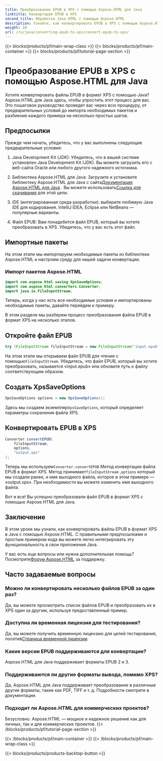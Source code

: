 ```yaml
---
title: Преобразование EPUB в XPS с помощью Aspose.HTML для Java
linktitle: Конвертация EPUB в XPS
second_title: Обработка Java HTML с помощью Aspose.HTML
description: Узнайте, как конвертировать EPUB в XPS с помощью Aspose.HTML для Java. Пошаговое руководство для бесшовного конвертирования EPUB в XPS. Попробуйте прямо сейчас!
weight: 10
url: /ru/java/converting-epub-to-xps/convert-epub-to-xps/
---
```


{{< blocks/products/pf/main-wrap-class >}}
{{< blocks/products/pf/main-container >}}
{{< blocks/products/pf/tutorial-page-section >}}

# Преобразование EPUB в XPS с помощью Aspose.HTML для Java


Хотите конвертировать файлы EPUB в формат XPS с помощью Java? Aspose.HTML для Java здесь, чтобы упростить этот процесс для вас. Это пошаговое руководство проведет вас через всю процедуру, от предварительных условий до импорта необходимых пакетов и разбиения каждого примера на несколько простых шагов.

## Предпосылки

Прежде чем начать, убедитесь, что у вас выполнены следующие предварительные условия:

1. Java Development Kit (JDK): Убедитесь, что в вашей системе установлен Java Development Kit (JDK). Вы можете загрузить его с веб-сайта Oracle или любого другого надежного источника.

2. Библиотека Aspose.HTML для Java: Загрузите и установите библиотеку Aspose.HTML для Java с сайта[Документация Aspose.HTML для Java](https://reference.aspose.com/html/java/) . Вы можете использовать[Ссылка для скачивания](https://releases.aspose.com/html/java/) для этой цели.

3. IDE (интегрированная среда разработки): выберите любимую Java IDE для кодирования. IntelliJ IDEA, Eclipse или NetBeans — популярные варианты.

4. Файл EPUB: Вам понадобится файл EPUB, который вы хотите преобразовать в XPS. Убедитесь, что у вас есть этот файл.

## Импортные пакеты

На этом этапе мы импортируем необходимые пакеты из библиотеки Aspose.HTML и настроим среду для нашей задачи конвертации.

### Импорт пакетов Aspose.HTML

```java
import com.aspose.html.saving.XpsSaveOptions;
import com.aspose.html.converters.Converter;
import java.io.FileInputStream;
```

Теперь, когда у нас есть все необходимые условия и импортированы необходимые пакеты, давайте перейдем к примеру.

В этом разделе мы разберем процесс преобразования файла EPUB в формат XPS на несколько этапов.

## Откройте файл EPUB

```java
try (FileInputStream fileInputStream = new FileInputStream("input.epub")) {
```

 На этом этапе мы открываем файл EPUB для чтения с помощью`FileInputStream`. Убедитесь, что файл EPUB, который вы хотите преобразовать, называется «input.epub» или обновите путь к файлу соответствующим образом.

## Создать XpsSaveOptions

```java
XpsSaveOptions options = new XpsSaveOptions();
```

Здесь мы создаем экземпляр`XpsSaveOptions`, который определяет параметры сохранения файла XPS.

## Конвертировать EPUB в XPS

```java
Converter.convertEPUB(
    fileInputStream,
    options,
    "output.xps"
);
```

 Теперь мы используем`Converter.convertEPUB` Метод конвертации файла EPUB в формат XPS. Метод принимает`fileInputStream` ,`options` который мы создали ранее, и имя выходного файла, которое в этом примере — «output.xps». При необходимости вы можете изменить имя выходного файла.

Вот и все! Вы успешно преобразовали файл EPUB в формат XPS с помощью Aspose.HTML для Java.

## Заключение

В этом уроке мы узнали, как конвертировать файлы EPUB в формат XPS в Java с помощью Aspose.HTML. С правильными предпосылками и простым примером кода вы можете легко интегрировать эту функциональность в свои приложения Java.

 У вас есть еще вопросы или нужна дополнительная помощь? Посмотрите[Форум Aspose.HTML](https://forum.aspose.com/) за поддержку.

## Часто задаваемые вопросы

### Можно ли конвертировать несколько файлов EPUB за один раз?
Да, вы можете просмотреть список файлов EPUB и преобразовать их в XPS один за другим, используя предоставленный пример.

### Доступна ли временная лицензия для тестирования?
Да, вы можете получить временную лицензию для целей тестирования, посетив[Страница временной лицензии](https://purchase.aspose.com/temporary-license/).

### Какие версии EPUB поддерживаются для конвертации?
Aspose.HTML для Java поддерживает форматы EPUB 2 и 3.

### Поддерживаются ли другие форматы вывода, помимо XPS?
Да, Aspose.HTML для Java поддерживает преобразование в различные другие форматы, такие как PDF, TIFF и т. д. Подробности смотрите в документации.

### Подходит ли Aspose.HTML для коммерческих проектов?
Безусловно. Aspose.HTML — мощное и надежное решение как для личных, так и для коммерческих проектов.
{{< /blocks/products/pf/tutorial-page-section >}}

{{< /blocks/products/pf/main-container >}}
{{< /blocks/products/pf/main-wrap-class >}}

{{< blocks/products/products-backtop-button >}}
